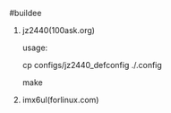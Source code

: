 #buildee

1. jz2440(100ask.org)

   usage:

     cp configs/jz2440_defconfig ./.config

     make

2. imx6ul(forlinux.com)
